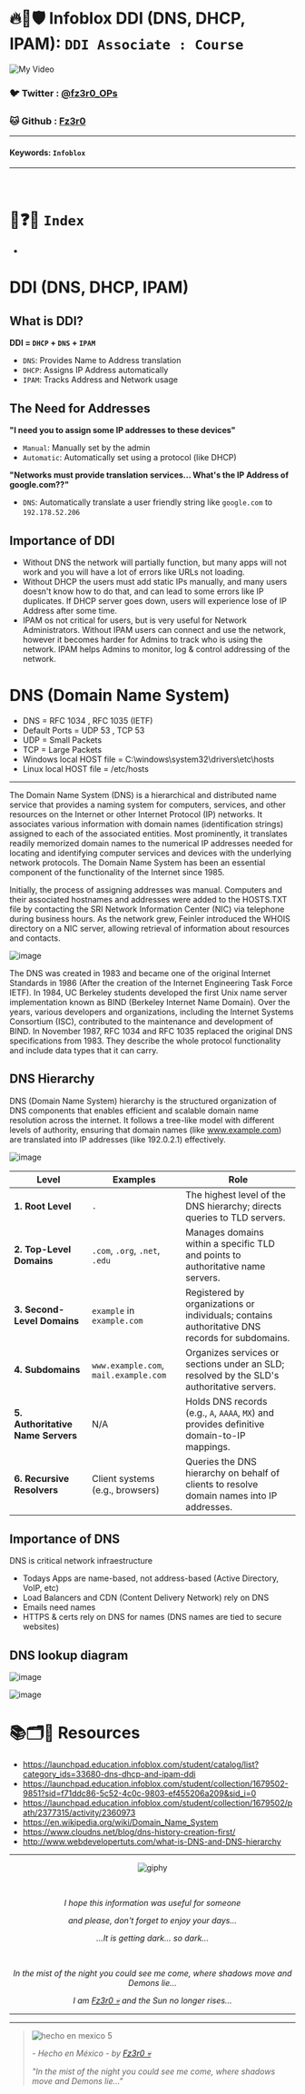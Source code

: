 # 🔥🧱🛡️ Infoblox DDI (DNS, DHCP, IPAM): `DDI Associate : Course`

![My Video](https://user-images.githubusercontent.com/94720207/165892585-b830998d-d7c5-43b4-a3ad-f71a07b9077e.gif)

### 🐦 Twitter  : [@fz3r0_OPs](https://twitter.com/Fz3r0_OPs)
### 🐱 Github  : [Fz3r0](https://github.com/fz3r0) 

---
 
#### Keywords: `Infoblox` 

---

<br>

# 📝❓📄 `Index`

- 

# DDI (DNS, DHCP, IPAM)

## What is DDI?

**DDI = `DHCP` + `DNS` + `IPAM`**

- `DNS`: Provides Name to Address translation
- `DHCP`: Assigns IP Address automatically
- `IPAM`: Tracks Address and Network usage

## The Need for Addresses

**"I need you to assign some IP addresses to these devices"**

- `Manual`: Manually set by the admin
- `Automatic`: Automatically set using a protocol (like DHCP)

**"Networks must provide translation services... What's the IP Address of google.com??"**

- `DNS`: Automatically translate a user friendly string like `google.com` to `192.178.52.206`

## Importance of DDI

- Without DNS the network will partially function, but many apps will not work and you will have a lot of errors like URLs not loading.
- Without DHCP the users must add static IPs manually, and many users doesn't know how to do that, and can lead to some errors like IP duplicates. If DHCP server goes down, users will experience lose of IP Address after some time.
- IPAM os not critical for users, but is very useful for Network Administrators. Without IPAM users can connect and use the network, however it becomes harder for Admins to track who is using the network. IPAM helps Admins to monitor, log & control addressing of the network. 

# DNS (Domain Name System)

- DNS = RFC 1034 , RFC 1035 (IETF)
- Default Ports = UDP 53 , TCP 53
- UDP = Small Packets
- TCP = Large Packets
- Windows local HOST file = C:\windows\system32\drivers\etc\hosts
- Linux local HOST file = /etc/hosts

---

The Domain Name System (DNS) is a hierarchical and distributed name service that provides a naming system for computers, services, and other resources on the Internet or other Internet Protocol (IP) networks. It associates various information with domain names (identification strings) assigned to each of the associated entities. Most prominently, it translates readily memorized domain names to the numerical IP addresses needed for locating and identifying computer services and devices with the underlying network protocols. The Domain Name System has been an essential component of the functionality of the Internet since 1985.

Initially, the process of assigning addresses was manual. Computers and their associated hostnames and addresses were added to the HOSTS.TXT file by contacting the SRI Network Information Center (NIC) via telephone during business hours. As the network grew, Feinler introduced the WHOIS directory on a NIC server, allowing retrieval of information about resources and contacts.

![image](https://github.com/user-attachments/assets/4c5cf1b0-ce57-4a9c-ba3c-050b4c4893e9)

The DNS was created in 1983 and became one of the original Internet Standards in 1986 (After the creation of the Internet Engineering Task Force IETF). In 1984, UC Berkeley students developed the first Unix name server implementation known as BIND (Berkeley Internet Name Domain). Over the years, various developers and organizations, including the Internet Systems Consortium (ISC), contributed to the maintenance and development of BIND. In November 1987, RFC 1034 and RFC 1035 replaced the original DNS specifications from 1983. They describe the whole protocol functionality and include data types that it can carry.

## DNS Hierarchy

DNS (Domain Name System) hierarchy is the structured organization of DNS components that enables efficient and scalable domain name resolution across the internet. It follows a tree-like model with different levels of authority, ensuring that domain names (like www.example.com) are translated into IP addresses (like 192.0.2.1) effectively.

![image](https://github.com/user-attachments/assets/14589038-4f11-4e6a-b931-f143622fb7e4)

| **Level**                 | **Examples**                       | **Role**                                                                                     |
|---------------------------|-------------------------------------|---------------------------------------------------------------------------------------------|
| **1. Root Level**         | `.`                                | The highest level of the DNS hierarchy; directs queries to TLD servers.                     |
| **2. Top-Level Domains**  | `.com`, `.org`, `.net`, `.edu`     | Manages domains within a specific TLD and points to authoritative name servers.             |
| **3. Second-Level Domains** | `example` in `example.com`        | Registered by organizations or individuals; contains authoritative DNS records for subdomains. |
| **4. Subdomains**         | `www.example.com`, `mail.example.com` | Organizes services or sections under an SLD; resolved by the SLD's authoritative servers.    |
| **5. Authoritative Name Servers** | N/A                         | Holds DNS records (e.g., `A`, `AAAA`, `MX`) and provides definitive domain-to-IP mappings.   |
| **6. Recursive Resolvers** | Client systems (e.g., browsers)    | Queries the DNS hierarchy on behalf of clients to resolve domain names into IP addresses.    |

## Importance of DNS

DNS is critical network infraestructure

- Todays Apps are name-based, not address-based (Active Directory, VoIP, etc)
- Load Balancers and CDN (Content Delivery Network) rely on DNS
- Emails need names
- HTTPS & certs rely on DNS for names (DNS names are tied to secure websites)

## DNS lookup diagram

![image](https://github.com/user-attachments/assets/96625c3a-a715-4af7-a14b-f70e74167376)

![image](https://github.com/user-attachments/assets/b222436f-a219-40a2-908e-3d990cbff8d9)



# 📚🗂️🎥 Resources

- https://launchpad.education.infoblox.com/student/catalog/list?category_ids=33680-dns-dhcp-and-ipam-ddi
- https://launchpad.education.infoblox.com/student/collection/1679502-9851?sid=f71ddc86-5c52-4c0c-9803-ef455206a209&sid_i=0
- https://launchpad.education.infoblox.com/student/collection/1679502/path/2377315/activity/2360973
- https://en.wikipedia.org/wiki/Domain_Name_System
- https://www.cloudns.net/blog/dns-history-creation-first/
- http://www.webdevelopertuts.com/what-is-DNS-and-DNS-hierarchy
  
---

<span align="center"> <p align="center"> ![giphy](https://user-images.githubusercontent.com/94720207/166587250-292d9a9f-e590-4c25-a678-d457e2268e85.gif) </p> </span> 



&nbsp;

<span align="center"> <p align="center"> _I hope this information was useful for someone_ </p> </span> 
<span align="center"> <p align="center"> _and please, don't forget to enjoy your days..._ </p> </span> 
<span align="center"> <p align="center"> _...It is getting dark... so dark..._ </p> </span> 

&nbsp;

<span align="center"> <p align="center"> _In the mist of the night you could see me come, where shadows move and Demons lie..._ </p> </span> 
<span align="center"> <p align="center"> _I am [Fz3r0 💀](https://github.com/Fz3r0/) and the Sun no longer rises..._ </p> </span> 

---






---

> ![hecho en mexico 5](https://user-images.githubusercontent.com/94720207/166068790-fa1f243d-2db9-4810-a6e4-eb3c4ad23700.png)
>
> _- Hecho en México - by [Fz3r0 💀](https://github.com/Fz3r0/)_  
>
> _"In the mist of the night you could see me come, where shadows move and Demons lie..."_ 





